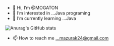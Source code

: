 - 👋 Hi, I’m @MOGATON
- 👀 I’m interested in ...Java programing
- 🌱 I’m currently learning ...Java

![Anurag's GitHub stats](https://github-readme-stats.vercel.app/api?username=MOGATON&theme=chartreuse-dark&show_icons=true)




- 📫 How to reach me ...mazurak24@gmail.com

<!---
MOGATON/MOGATON is a ✨ special ✨ repository because its `README.md` (this file) appears on your GitHub profile.
You can click the Preview link to take a look at your changes.
--->
